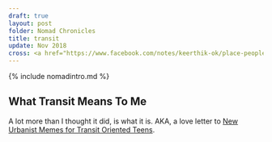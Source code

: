 ```yaml
---
draft: true
layout: post
folder: Nomad Chronicles
title: transit
update: Nov 2018
cross: <a href="https://www.facebook.com/notes/keerthik-ok/place-people/10156066536373503/">on Facebook</a>
---
```


{% include nomadintro.md %}

## What Transit Means To Me

A lot more than I thought it did, is what it is. AKA, a love letter to [New Urbanist Memes for Transit Oriented Teens]().

